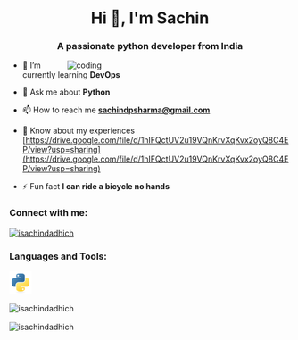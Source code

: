 <h1 align="center">Hi 👋, I'm Sachin</h1>
<h3 align="center">A passionate python developer from India</h3>

<img align="right" alt="coding" width="400" src="https://i.pinimg.com/originals/cd/59/d6/cd59d626dc86397fe45080e6e9c7027d.gif">

- 🌱 I’m currently learning **DevOps**

- 💬 Ask me about **Python**

- 📫 How to reach me **sachindpsharma@gmail.com**

- 📄 Know about my experiences [https://drive.google.com/file/d/1hIFQctUV2u19VQnKrvXqKvx2oyQ8C4EP/view?usp=sharing](https://drive.google.com/file/d/1hIFQctUV2u19VQnKrvXqKvx2oyQ8C4EP/view?usp=sharing)

- ⚡ Fun fact **I can ride a bicycle no hands**

<h3 align="left">Connect with me:</h3>
<p align="left">
<a href="https://instagram.com/isachindadhich" target="blank"><img align="center" src="https://raw.githubusercontent.com/rahuldkjain/github-profile-readme-generator/master/src/images/icons/Social/instagram.svg" alt="isachindadhich" height="30" width="40" /></a>
</p>

<h3 align="left">Languages and Tools:</h3>
<p align="left"> <a href="https://www.python.org" target="_blank" rel="noreferrer"> <img src="https://raw.githubusercontent.com/devicons/devicon/master/icons/python/python-original.svg" alt="python" width="40" height="40"/> </a> </p>

<p><img align="center" src="https://github-readme-stats.vercel.app/api/top-langs?username=isachindadhich&show_icons=true&locale=en&layout=compact" alt="isachindadhich" /></p>

<p><img align="center" src="https://github-readme-streak-stats.herokuapp.com/?user=isachindadhich&" alt="isachindadhich" /></p>

